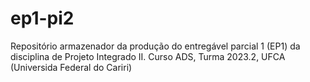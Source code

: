 # ep1-pi2
Repositório armazenador da produção do entregável parcial 1 (EP1) da disciplina de Projeto Integrado II. Curso ADS, Turma 2023.2, UFCA (Universida Federal do Cariri)
